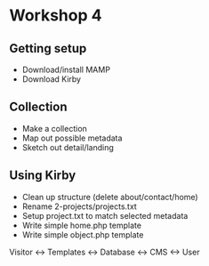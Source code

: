 # Workshop 4

## Getting setup

* Download/install MAMP
* Download Kirby

## Collection

* Make a collection
* Map out possible metadata
* Sketch out detail/landing

## Using Kirby

* Clean up structure (delete about/contact/home)
* Rename 2-projects/projects.txt
* Setup project.txt to match selected metadata
* Write simple home.php template
* Write simple object.php template


Visitor <-> Templates <-> Database <-> CMS <-> User
